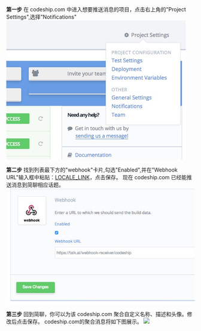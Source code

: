 
**第一步** 在 codeship.com 中进入想要推送消息的项目，点击右上角的"Project Settings",选择"Notifications"
![](/images/inte-guide/sample-codeship-1.png)

**第二步** 找到列表最下方的"webhook"卡片,勾选"Enabled",并在"Webhook URL"输入框中粘贴：[LOCALE_LINK](LOCALE_LINK)，点击保存。
现在 codeship.com 已经能推送消息到简聊相应话题。
![](/images/inte-guide/sample-codeship-2.png)

**第三步** 回到简聊，你可以为该 codeship.com 聚合自定义名称、描述和头像。修改后点击保存。
codeship.com的聚合消息将如下图展示。
![](/images/inte-guide/notice-codeship.png)
